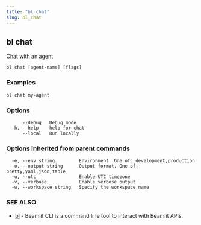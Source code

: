 ```yaml
---
title: "bl chat"
slug: bl_chat
---
```

## bl chat

Chat with an agent

```
bl chat [agent-name] [flags]
```

### Examples

```
bl chat my-agent
```

### Options

```
      --debug   Debug mode
  -h, --help    help for chat
      --local   Run locally
```

### Options inherited from parent commands

```
  -e, --env string         Environment. One of: development,production
  -o, --output string      Output format. One of: pretty,yaml,json,table
  -u, --utc                Enable UTC timezone
  -v, --verbose            Enable verbose output
  -w, --workspace string   Specify the workspace name
```

### SEE ALSO

* [bl](bl.md)	 - Beamlit CLI is a command line tool to interact with Beamlit APIs.

